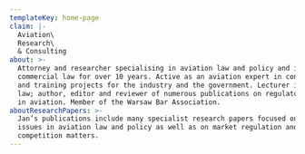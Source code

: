 ```yaml
---
templateKey: home-page
claim: |-
  Aviation\
  Research\
  & Consulting
about: >-
  Attorney and researcher specialising in aviation law and policy and in
  commercial law for over 10 years. Active as an aviation expert in consulting
  and training projects for the industry and the government. Lecturer in air
  law; author, editor and reviewer of numerous publications on regulatory issues
  in aviation. Member of the Warsaw Bar Association.
aboutResearchPapers: >-
  Jan’s publications include many specialist research papers focused on key
  issues in aviation law and policy as well as on market regulation and fair
  competition matters.
---
```


